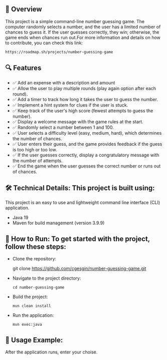 ## 🎯 Overview
This project is a simple command-line number guessing game. The computer randomly selects a number, and the user has a limited number of chances to guess it. If the user guesses correctly, they win; otherwise, the game ends when chances run out.For more information and details on how to contribute, you can check this link:

    https://roadmap.sh/projects/number-guessing-game

## 🔍 Features
- ✅ Add an expense with a description and amount
- ✅ Allow the user to play multiple rounds (play again option after each round).
- ✅ Add a timer to track how long it takes the user to guess the number.
- ✅ Implement a hint system for clues if the user is stuck.
- ✅ Keep track of the user's high score (fewest attempts to guess the number).
- ✅ Display a welcome message with the game rules at the start.
- ✅ Randomly select a number between 1 and 100.
- ✅ User selects a difficulty level (easy, medium, hard), which determines the number of chances.
- ✅ User enters their guess, and the game provides feedback if the guess is too high or too low.
- ✅ If the user guesses correctly, display a congratulatory message with the number of attempts.
- ✅ End the game when the user guesses the correct number or runs out of chances.


## 🛠️ Technical Details: This project is built using:
This project is an easy to use and lightweight command line interface (CLI) application.

- Java 19
- Maven for build management (version 3.9.9)

## 🏃 How to Run: To get started with the project, follow these steps:
- Clone the repository:

  git clone https://github.com/cgesgin/number-guessing-game.git

- Navigate to the project directory:

      cd number-guessing-game

- Build the project:

      mvn clean install

- Run the application:

      mvn exec:java

## 📘 Usage Example:
After the application runs, enter your choise.
